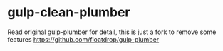 # gulp-clean-plumber

Read original gulp-plumber for detail, this is just a fork to remove some features
https://github.com/floatdrop/gulp-plumber
